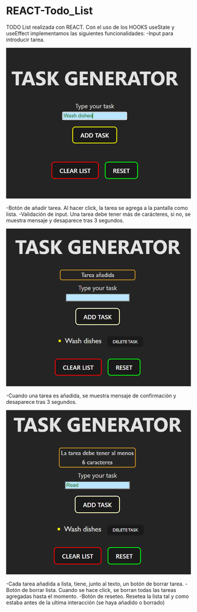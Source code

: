 # REACT-Todo_List

TODO List realizada con REACT. Con el uso de los HOOKS useState y useEffect implementamos las siguientes funcionalidades:
-Input para introducir tarea.

![TODO](REACT-ToDo_List/src/assets/CapturaREADME1.PNG)

-Botón de añadir tarea. Al hacer click, la tarea se agrega a la pantalla como lista.
-Validación de input. Una tarea debe tener más de carácteres, si no, se muestra mensaje y desaparece tras 3 segundos.

![Alt text](REACT-ToDo_List/src/assets/CapturaREADME2.PNG)

-Cuando una tarea es añadida, se muestra mensaje de confirmación y desaparece tras 3 segundos.

![Alt text](REACT-ToDo_List/src/assets/CapturaREADME3.PNG)

-Cada tarea añadida a lista, tiene, junto al texto, un botón de borrar tarea.
-Botón de borrar lista. Cuando se hace click, se borran todas las tareas agregadas hasta el momento.
-Botón de reseteo. Resetea la lista tal y como estaba antes de la ultima interacción (se haya añadido o borrado)